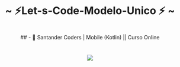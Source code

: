 <h1 align="center">~ ⚡Let-s-Code-Modelo-Unico ⚡ ~</h1>
<br>
<div align="center"> 
 ## - 🌱 Santander Coders | Mobile (Kotlin) || Curso Online
<br>
<h1>
<div align="center"> 
<img  src="https://media3.giphy.com/media/qgQUggAC3Pfv687qPC/giphy.gif?cid=790b7611c8d5426faf17c23caf66c1dfc23ca505dcbfdd61&rid=giphy.gif&ct=g" align="center"/>
</h1>
